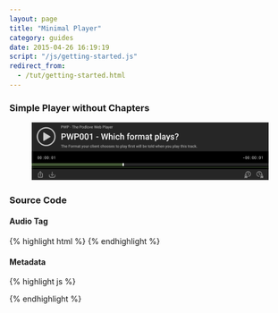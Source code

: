 ```yaml
---
layout: page
title: "Minimal Player"
category: guides
date: 2015-04-26 16:19:19
script: "/js/getting-started.js"
redirect_from:
  - /tut/getting-started.html
---
```


### Simple Player without Chapters

<figure class="mb">
  <img src="/assets/examples/minimal.png" alt="Minimal Player" class="fullwidth-img shadow">
</figure>

### Source Code

#### Audio Tag

{% highlight html %}
<audio id="my-ID">
  <source src="../which-format/podlove-test-track.mp4" type="audio/mp4"/>
  <source src="../which-format/podlove-test-track.mp3" type="audio/mpeg"/>
  <source src="../which-format/podlove-test-track.ogg" type="audio/ogg; codecs=vorbis"/>
  <source src="../which-format/podlove-test-track.opus" type="audio/ogg; codecs=opus"/>
</audio>
{% endhighlight %}

#### Metadata

{% highlight js %}
<script>
  pwp_metadata['my-ID'] = {
    sources: [
      {
        src: "/examples/which-format/podlove-test-track.mp4",
        type: "audio/mp4"
      },
      {
        src:"/examples/which-format/podlove-test-track.mp3",
        type:"audio/mpeg"
      },
      {
        src:"/examples/which-format/podlove-test-track.ogg",
        type:"audio/ogg; codecs=vorbis"
      },
      {
        src:"/examples/which-format/podlove-test-track.opus",
        type:"audio/ogg; codecs=opus"
      }
    ],
    title: 'PWP001 - Which format plays?',
    permalink: '/examples/which-format/index.html',
    subtitle: 'The Format your client chooses to play first will be told when you play this track.',
    publicationDate: '2004-02-12T15:19:21+00:00',
    show: {
      title: 'PWP - The Podlove Web Player',
      subtitle: 'HTML5 Goodness for Podcasts',
      summary: 'Even more text about this player and its advantages...',
      url: 'http://docs.podlove.org'
    },
    duration: '00:02.902'
  };
</script>
{% endhighlight %}
